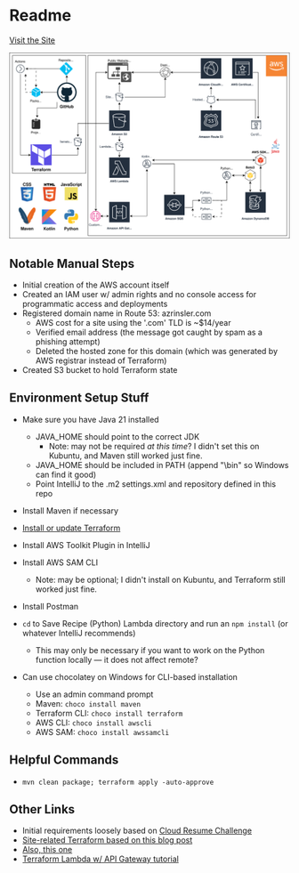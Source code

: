# Readme

[Visit the Site](https://www.azrinsler.com)

![Architecture Diagram](diagrams/architecture.drawio.svg)

## Notable Manual Steps

- Initial creation of the AWS account itself
- Created an IAM user w/ admin rights and no console access for programmatic access and deployments
- Registered domain name in Route 53: azrinsler.com
  - AWS cost for a site using the '.com' TLD is ~$14/year
  - Verified email address (the message got caught by spam as a phishing attempt)
  - Deleted the hosted zone for this domain (which was generated by AWS registrar instead of Terraform)
- Created S3 bucket to hold Terraform state

## Environment Setup Stuff

- Make sure you have Java 21 installed
  - JAVA_HOME should point to the correct JDK 
    - Note: may not be required _at this time_? I didn't set this on Kubuntu, and Maven still worked just fine.
  - JAVA_HOME should be included in PATH (append "\bin" so Windows can find it good)
  - Point IntelliJ to the .m2 settings.xml and repository defined in this repo 
- Install Maven if necessary
- [Install or update Terraform](https://developer.hashicorp.com/terraform/tutorials/aws-get-started/install-cli)
- Install AWS Toolkit Plugin in IntelliJ
- Install AWS SAM CLI 
  - Note: may be optional; I didn't install on Kubuntu, and Terraform still worked just fine.
- Install Postman
- `cd` to Save Recipe (Python) Lambda directory and run an `npm install` (or whatever IntelliJ recommends)
  - This may only be necessary if you want to work on the Python function locally — it does not affect remote?


- Can use chocolatey on Windows for CLI-based installation 
  - Use an admin command prompt
  - Maven: `choco install maven`
  - Terraform CLI: `choco install terraform`
  - AWS CLI: `choco install awscli`
  - AWS SAM: `choco install awssamcli`
  
## Helpful Commands

- `mvn clean package; terraform apply -auto-approve`

## Other Links

- Initial requirements loosely based on [Cloud Resume Challenge](https://cloudresumechallenge.dev/docs/the-challenge/aws/)
- [Site-related Terraform based on this blog post](https://blog.demir.io/setup-an-s3-cloudfront-website-with-terraform-268d5230f05)
- [Also, this one](https://medium.com/@frankpromiseedah/hosting-a-static-website-on-aws-s3-using-terraform-e12addd22d18)
- [Terraform Lambda w/ API Gateway tutorial](https://developer.hashicorp.com/terraform/tutorials/aws/lambda-api-gateway#create-an-http-api-with-api-gateway)